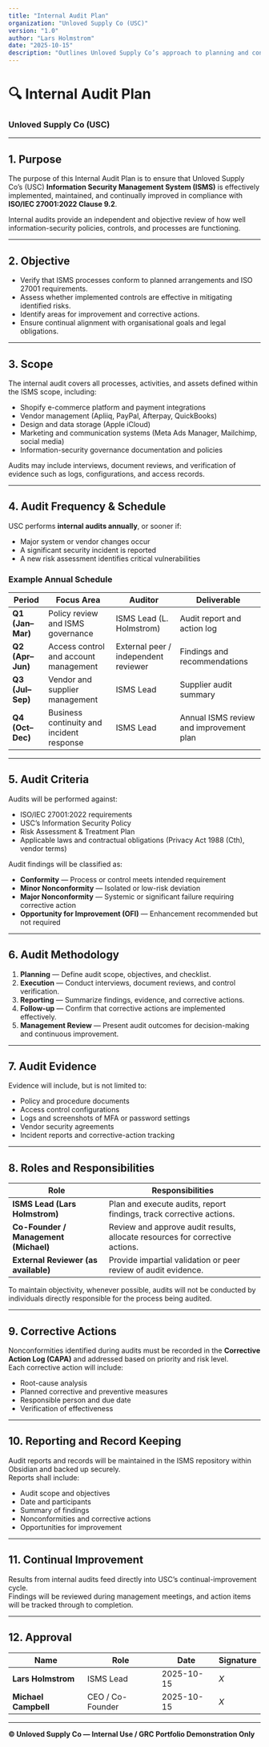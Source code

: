 ```yaml
---
title: "Internal Audit Plan"
organization: "Unloved Supply Co (USC)"
version: "1.0"
author: "Lars Holmstrom"
date: "2025-10-15"
description: "Outlines Unloved Supply Co’s approach to planning and conducting internal audits of the Information Security Management System (ISMS) in alignment with ISO/IEC 27001:2022 Clause 9.2."
---
```


# 🔍 Internal Audit Plan  
### Unloved Supply Co (USC)

---

## 1. Purpose
The purpose of this Internal Audit Plan is to ensure that Unloved Supply Co’s (USC) **Information Security Management System (ISMS)** is effectively implemented, maintained, and continually improved in compliance with **ISO/IEC 27001:2022 Clause 9.2**.

Internal audits provide an independent and objective review of how well information-security policies, controls, and processes are functioning.

---

## 2. Objective
- Verify that ISMS processes conform to planned arrangements and ISO 27001 requirements.  
- Assess whether implemented controls are effective in mitigating identified risks.  
- Identify areas for improvement and corrective actions.  
- Ensure continual alignment with organisational goals and legal obligations.

---

## 3. Scope
The internal audit covers all processes, activities, and assets defined within the ISMS scope, including:
- Shopify e-commerce platform and payment integrations  
- Vendor management (Apliiq, PayPal, Afterpay, QuickBooks)  
- Design and data storage (Apple iCloud)  
- Marketing and communication systems (Meta Ads Manager, Mailchimp, social media)  
- Information-security governance documentation and policies  

Audits may include interviews, document reviews, and verification of evidence such as logs, configurations, and access records.

---

## 4. Audit Frequency & Schedule
USC performs **internal audits annually**, or sooner if:
- Major system or vendor changes occur  
- A significant security incident is reported  
- A new risk assessment identifies critical vulnerabilities  

### Example Annual Schedule

| Period | Focus Area | Auditor | Deliverable |
|--------|-------------|----------|-------------|
| **Q1 (Jan–Mar)** | Policy review and ISMS governance | ISMS Lead (L. Holmstrom) | Audit report and action log |
| **Q2 (Apr–Jun)** | Access control and account management | External peer / independent reviewer | Findings and recommendations |
| **Q3 (Jul–Sep)** | Vendor and supplier management | ISMS Lead | Supplier audit summary |
| **Q4 (Oct–Dec)** | Business continuity and incident response | ISMS Lead | Annual ISMS review and improvement plan |

---

## 5. Audit Criteria
Audits will be performed against:
- ISO/IEC 27001:2022 requirements  
- USC’s Information Security Policy  
- Risk Assessment & Treatment Plan  
- Applicable laws and contractual obligations (Privacy Act 1988 (Cth), vendor terms)  

Audit findings will be classified as:
- **Conformity** — Process or control meets intended requirement  
- **Minor Nonconformity** — Isolated or low-risk deviation  
- **Major Nonconformity** — Systemic or significant failure requiring corrective action  
- **Opportunity for Improvement (OFI)** — Enhancement recommended but not required

---

## 6. Audit Methodology
1. **Planning** — Define audit scope, objectives, and checklist.  
2. **Execution** — Conduct interviews, document reviews, and control verification.  
3. **Reporting** — Summarize findings, evidence, and corrective actions.  
4. **Follow-up** — Confirm that corrective actions are implemented effectively.  
5. **Management Review** — Present audit outcomes for decision-making and continuous improvement.

---

## 7. Audit Evidence
Evidence will include, but is not limited to:
- Policy and procedure documents  
- Access control configurations  
- Logs and screenshots of MFA or password settings  
- Vendor security agreements  
- Incident reports and corrective-action tracking  

---

## 8. Roles and Responsibilities

| Role | Responsibilities |
|------|------------------|
| **ISMS Lead (Lars Holmstrom)** | Plan and execute audits, report findings, track corrective actions. |
| **Co-Founder / Management (Michael)** | Review and approve audit results, allocate resources for corrective actions. |
| **External Reviewer (as available)** | Provide impartial validation or peer review of audit evidence. |

To maintain objectivity, whenever possible, audits will not be conducted by individuals directly responsible for the process being audited.

---

## 9. Corrective Actions
Nonconformities identified during audits must be recorded in the **Corrective Action Log (CAPA)** and addressed based on priority and risk level.  
Each corrective action will include:
- Root-cause analysis  
- Planned corrective and preventive measures  
- Responsible person and due date  
- Verification of effectiveness  

---

## 10. Reporting and Record Keeping
Audit reports and records will be maintained in the ISMS repository within Obsidian and backed up securely.  
Reports shall include:
- Audit scope and objectives  
- Date and participants  
- Summary of findings  
- Nonconformities and corrective actions  
- Opportunities for improvement  

---

## 11. Continual Improvement
Results from internal audits feed directly into USC’s continual-improvement cycle.  
Findings will be reviewed during management meetings, and action items will be tracked through to completion.

---

## 12. Approval

| Name                 | Role             | Date       | Signature |
| -------------------- | ---------------- | ---------- | --------- |
| **Lars Holmstrom**   | ISMS Lead        | 2025-10-15 | _X_       |
| **Michael Campbell** | CEO / Co-Founder | 2025-10-15 | _X_       |

---

**© Unloved Supply Co — Internal Use / GRC Portfolio Demonstration Only**
